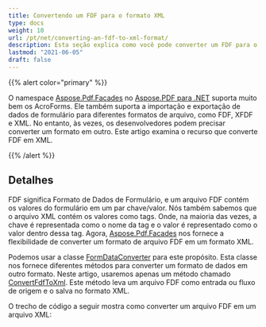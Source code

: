 ```yaml
---
title: Convertendo um FDF para o formato XML
type: docs
weight: 10
url: /pt/net/converting-an-fdf-to-xml-format/
description: Esta seção explica como você pode converter um FDF para o formato XML com a Classe FormDataConverter.
lastmod: "2021-06-05"
draft: false
---
```


{{% alert color="primary" %}}

O namespace [Aspose.Pdf.Facades](https://reference.aspose.com/pdf/net/aspose.pdf.facades) no [Aspose.PDF para .NET](/pdf/pt/net/) suporta muito bem os AcroForms. Ele também suporta a importação e exportação de dados de formulário para diferentes formatos de arquivo, como FDF, XFDF e XML. No entanto, às vezes, os desenvolvedores podem precisar converter um formato em outro. Este artigo examina o recurso que converte FDF em XML.

{{% /alert %}}

## Detalhes

FDF significa Formato de Dados de Formulário, e um arquivo FDF contém os valores do formulário em um par chave/valor. Nós também sabemos que o arquivo XML contém os valores como tags. Onde, na maioria das vezes, a chave é representada como o nome da tag e o valor é representado como o valor dentro dessa tag. Agora, [Aspose.Pdf.Facades](https://reference.aspose.com/pdf/net/aspose.pdf.facades) nos fornece a flexibilidade de converter um formato de arquivo FDF em um formato XML.

Podemos usar a classe [FormDataConverter](https://reference.aspose.com/pdf/net/aspose.pdf.facades/formdataconverter) para este propósito. Esta classe nos fornece diferentes métodos para converter um formato de dados em outro formato. Neste artigo, usaremos apenas um método chamado [ConvertFdfToXml](https://reference.aspose.com/pdf/net/aspose.pdf.facades/formdataconverter/methods/convertfdftoxml). Este método leva um arquivo FDF como entrada ou fluxo de origem e o salva no formato XML.

O trecho de código a seguir mostra como converter um arquivo FDF em um arquivo XML: